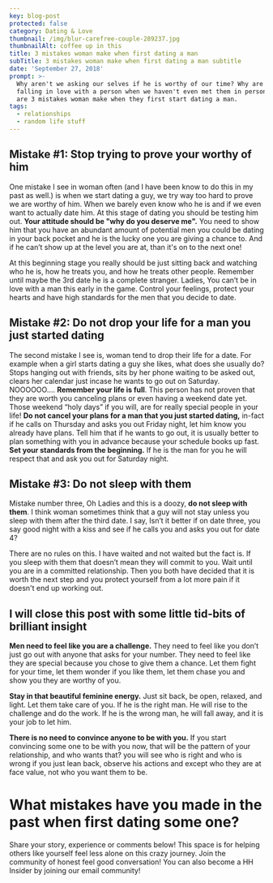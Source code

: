 ```yaml
---
key: blog-post
protected: false
category: Dating & Love
thumbnail: /img/blur-carefree-couple-289237.jpg
thumbnailAlt: coffee up in this
title: 3 mistakes woman make when first dating a man
subTitle: 3 mistakes woman make when first dating a man subtitle
date: 'September 27, 2018'
prompt: >-
  Why aren't we asking our selves if he is worthy of our time? Why are we
  falling in love with a person when we haven't even met them in person?  Here
  are 3 mistakes woman make when they first start dating a man. 
tags:
  - relationships
  - random life stuff
---
```

## Mistake #1: Stop trying to prove your worthy of him

One mistake I see in woman often (and I have been know to do this in my past as well.) is when we start dating a guy, we try way too hard to prove we are worthy of him. When we barely even know who he is and if we even want to actually date him. At this stage of dating you should be testing him out. **Your attitude should be "why do you deserve me".** You need to show him that you have an abundant amount of potential men you could be dating in your back pocket and he is the lucky one you are giving a chance to. And if he can’t show up at the level you are at, than it's on to the next one!

At this beginning stage you really should be just sitting back and watching who he is, how he treats you, and how he treats other people. Remember until maybe the 3rd date he is a complete stranger. Ladies, You can’t be in love with a man this early in the game. Control your feelings, protect your hearts and have high standards for the men that you decide to date.

## Mistake #2: Do not drop your life for a man you just started dating

The second mistake I see is, woman tend to drop their life for a date. For example when a girl starts dating a guy she likes, what does she usually do? Stops hanging out with friends, sits by her phone waiting to be asked out, clears her calendar just incase he wants to go out on Saturday. NOOOOOO…. **Remember your life is full**. This person has not proven that they are worth you canceling plans or even having a weekend date yet. Those weekend “holy days” if you will, are for really special people in your life! **Do not cancel your plans for a man that you just started dating,** in-fact if he calls on Thursday and asks you out Friday night, let him know you already have plans. Tell him that if he wants to go out, it is usually better to plan something with you in advance because your schedule books up fast. **Set your standards from the beginning.** If he is the man for you he will respect that and ask you out for Saturday night.

## Mistake #3: Do not sleep with them

Mistake number three, Oh Ladies and this is a doozy, **do not sleep with them**. I think woman sometimes think that a guy will not stay unless you sleep with them after the third date. I say, Isn’t it better if on date three, you say good night with a kiss and see if he calls you and asks you out for date 4?

There are no rules on this. I have waited and not waited but the fact is. If you sleep with them that doesn’t mean they will commit to you. Wait until you are in a committed relationship. Then you both have decided that it is worth the next step and you protect yourself from a lot more pain if it doesn't end up working out.

## I will close this post with some little tid-bits of brilliant insight

**Men need to feel like you are a challenge.** They need to feel like you don’t just go out with anyone that asks for your number. They need to feel like they are special because you chose to give them a chance. Let them fight for your time, let them wonder if you like them, let them chase you and show you they are worthy of you.

**Stay in that beautiful feminine energy.** Just sit back, be open, relaxed, and light. Let them take care of you. If he is the right man. He will rise to the challenge and do the work. If he is the wrong man, he will fall away, and it is your job to let him.

**There is no need to convince anyone to be with you.** If you start convincing some one to be with you now, that will be the pattern of your relationship, and who wants that? you will see who is right and who is wrong if you just lean back, observe his actions and except who they are at face value, not who you want them to be.

# What mistakes have you made in the past when first dating some one?

Share your story, experience or comments below! This space is for helping others like yourself feel less alone on this crazy journey. Join the community of honest feel good conversation! You can also become a HH Insider by joining our email community!

